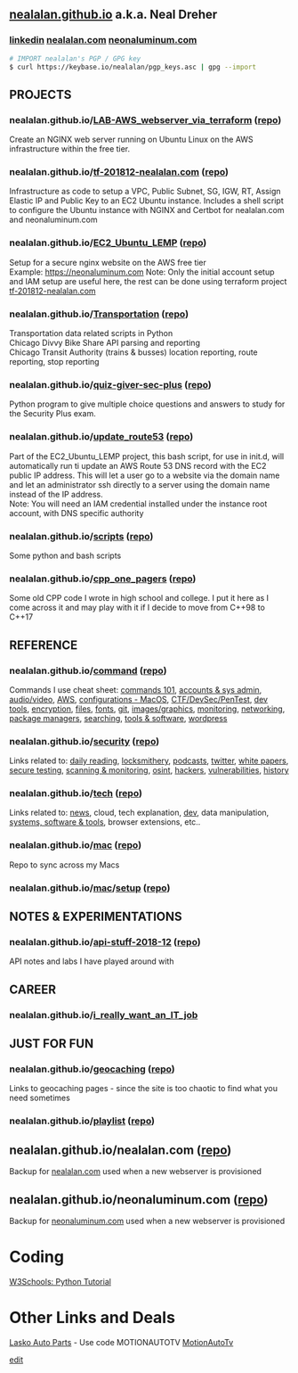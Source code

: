 ## [nealalan.github.io](https://nealalan.github.io) a.k.a. Neal Dreher 

### [linkedin](https://www.linkedin.com/in/nealdreher) [nealalan.com](http://nealalan.com) [neonaluminum.com](https://neonaluminum.com)
```bash
# IMPORT nealalan's PGP / GPG key
$ curl https://keybase.io/nealalan/pgp_keys.asc | gpg --import
```

## PROJECTS

### nealalan.github.io/[LAB-AWS_webserver_via_terraform](https://nealalan.github.io/LAB-AWS_webserver_via_terraform) ([repo](https://github.com/nealalan/LAB-AWS_webserver_via_terraform))
Create an NGINX web server running on Ubuntu Linux on the AWS infrastructure within the free tier.

### nealalan.github.io/[tf-201812-nealalan.com](https://nealalan.github.io/tf-201812-nealalan.com/) ([repo](https://github.com/nealalan/tf-201812-nealalan.com))
Infrastructure as code to setup a VPC, Public Subnet, SG, IGW, RT, Assign Elastic IP and Public Key to an EC2 Ubuntu instance. Includes a shell script to configure the Ubuntu instance with NGINX and Certbot for nealalan.com and neonaluminum.com 

### nealalan.github.io/[EC2_Ubuntu_LEMP](https://nealalan.github.io/EC2_Ubuntu_LEMP) ([repo](https://github.com/nealalan/EC2_Ubuntu_LEMP))
Setup for a secure nginx website on the AWS free tier<br>
Example: https://neonaluminum.com
Note: Only the initial account setup and IAM setup are useful here, the rest can be done using terraform project [tf-201812-nealalan.com](https://nealalan.github.io/tf-201812-nealalan.com/)

### nealalan.github.io/[Transportation](https://nealalan.github.io/Transportation) ([repo](https://github.com/nealalan/Transportation))
Transportation data related scripts in Python<br>
Chicago Divvy Bike Share API parsing and reporting<br>
Chicago Transit Authority (trains & busses) location reporting, route reporting, stop reporting

### nealalan.github.io/[quiz-giver-sec-plus](https://nealalan.github.io/quiz-giver-sec-plus) ([repo](https://github.com/nealalan/quiz-giver-sec-plus))
Python program to give multiple choice questions and answers to study for the Security Plus exam.

### nealalan.github.io/[update_route53](https://nealalan.github.io/update_route53) ([repo](https://github.com/nealalan/update_route53))
Part of the EC2_Ubuntu_LEMP project, this bash script, for use in init.d, will automatically run ti update an AWS Route 53 DNS record with the EC2 public IP address. This will let a user go to a website via the domain name and let an administrator ssh directly to a server using the domain name instead of the IP address.<br>
Note: You will need an IAM credential installed under the instance root account, with DNS specific authority

### nealalan.github.io/[scripts](https://nealalan.github.io/scripts) ([repo](https://github.com/nealalan/scripts))
Some python and bash scripts

### nealalan.github.io/[cpp_one_pagers](https://nealalan.github.io/cpp_one_pagers) ([repo](https://github.com/nealalan/cpp_one_pagers))
Some old CPP code I wrote in high school and college. I put it here as I come across it and may play with it if I decide to move from C++98 to C++17

## REFERENCE 

### nealalan.github.io/[command](https://nealalan.github.io/command) ([repo](https://github.com/nealalan/command))
Commands I use cheat sheet: [commands 101](https://github.com/nealalan/command#commands-101), [accounts & sys admin](https://github.com/nealalan/command#accounts--sys-administration), [audio/video](https://github.com/nealalan/command#audio--video), [AWS](https://github.com/nealalan/command#aws), [configurations - MacOS](https://github.com/nealalan/command#configurations), [CTF/DevSec/PenTest](https://github.com/nealalan/command#ctf--devsec--pentest), [dev tools](https://github.com/nealalan/command#dev-tools-code--scripting), [encryption](https://github.com/nealalan/command#encryption), [files](https://nealalan.github.io/command/#files), [fonts](https://github.com/nealalan/command#fonts), [git](https://nealalan.github.io/command/#git--github--hub), [images/graphics](https://github.com/nealalan/command#images--graphics), [monitoring](https://github.com/nealalan/command#monitoring), [networking](https://nealalan.github.io/command/#networking), [package managers](https://github.com/nealalan/command#package-managers), [searching](https://nealalan.github.io/command/#searching), [tools & software](https://github.com/nealalan/command#tools--software), [wordpress](https://nealalan.github.io/command/#wordpress)

### nealalan.github.io/[security](https://nealalan.github.io/security) ([repo](https://github.com/nealalan/security))
Links related to: [daily reading](https://nealalan.github.io/security/#daily-reading), [locksmithery](https://nealalan.github.io/security/#locksmithery), [podcasts](https://nealalan.github.io/security/#podcasts), [twitter](https://nealalan.github.io/security/#twitter), [white papers](https://nealalan.github.io/security/#whitepapers--writeups), [secure testing](https://nealalan.github.io/security/#testing), [scanning & monitoring](https://nealalan.github.io/security/#scanning--monitoring), [osint](https://nealalan.github.io/security/#osint), [hackers](https://nealalan.github.io/security/#hackers), [vulnerabilities](https://nealalan.github.io/security/#vulnerabilities), [history](https://nealalan.github.io/security/#history)

### nealalan.github.io/[tech](https://nealalan.github.io/tech) ([repo](https://github.com/nealalan/tech))
Links related to: [news](https://nealalan.github.io/command/#general-news), cloud, tech explanation, [dev](https://nealalan.github.io/command/#development), data manipulation, [systems, software & tools](https://nealalan.github.io/command/#systems-software--tools), browser extensions, etc..

### nealalan.github.io/[mac](https://nealalan.github.io/mac) ([repo](https://github.com/nealalan/mac))
Repo to sync across my Macs

### nealalan.github.io/[mac](https://nealalan.github.io/mac)/[setup](https://nealalan.github.io/mac/setup) ([repo](https://github.com/nealalan/mac/tree/master/setup))

## NOTES & EXPERIMENTATIONS

### nealalan.github.io/[api-stuff-2018-12](https://github.com/nealalan/api-stuff-201812) ([repo](https://github.com/nealalan/api-stuff-2018-12))
API notes and labs I have played around with

## CAREER

### nealalan.github.io/[i_really_want_an_IT_job](https://nealalan.github.io/i_really_want_an_IT_job)

## JUST FOR FUN

### nealalan.github.io/[geocaching](https://nealalan.github.io/geocaching) ([repo](https://github.com/nealalan/geocaching))
Links to geocaching pages - since the site is too chaotic to find what you need sometimes

### nealalan.github.io/[playlist](https://nealalan.github.io/playlist) ([repo](https://github.com/nealalan.github.io/playlist))

## nealalan.github.io/nealalan.com ([repo](https://github.com/nealalan/nealalan.com))
Backup for [nealalan.com](https://nealalan.com) used when a new webserver is provisioned

## nealalan.github.io/neonaluminum.com ([repo](https://github.com/nealalan/neonaluminum.com))
Backup for [neonaluminum.com](https://neonaluminum.com) used when a new webserver is provisioned

# Coding
[W3Schools: Python Tutorial](https://www.w3schools.com/python/default.asp)
# Other Links and Deals
[Lasko Auto Parts](https://www.lascoautoparts.com/) - Use code MOTIONAUTOTV [MotionAutoTv](https://www.youtube.com/channel/UCAPTWfGyjd_BCQFSblGUENQ)


[edit](https://github.com/nealalan/nealalan.github.io/edit/master/README.md)

